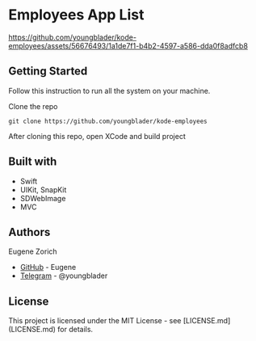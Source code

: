 # Employees App List

https://github.com/youngblader/kode-employees/assets/56676493/1a1de7f1-b4b2-4597-a586-dda0f8adfcb8

## Getting Started

Follow this instruction to run all the system on your machine.

Clone the repo
```
git clone https://github.com/youngblader/kode-employees
```

After cloning this repo, open XCode and build project

## Built with
 
* Swift
* UIKit, SnapKit
* SDWebImage
* MVC

## Authors

Eugene Zorich
* [GitHub](https://github.com/youngblader) - Eugene
* [Telegram](https://t.me/youngblader) - @youngblader

## License

This project is licensed under the MIT License - see [LICENSE.md] (LICENSE.md) for details.

